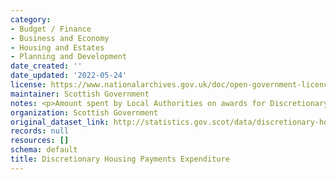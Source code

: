 ```yaml
---
category:
- Budget / Finance
- Business and Economy
- Housing and Estates
- Planning and Development
date_created: ''
date_updated: '2022-05-24'
license: https://www.nationalarchives.gov.uk/doc/open-government-licence/version/3/
maintainer: Scottish Government
notes: <p>Amount spent by Local Authorities on awards for Discretionary Housing Payments</p>
organization: Scottish Government
original_dataset_link: http://statistics.gov.scot/data/discretionary-housing-payments-expenditure
records: null
resources: []
schema: default
title: Discretionary Housing Payments Expenditure
---
```

